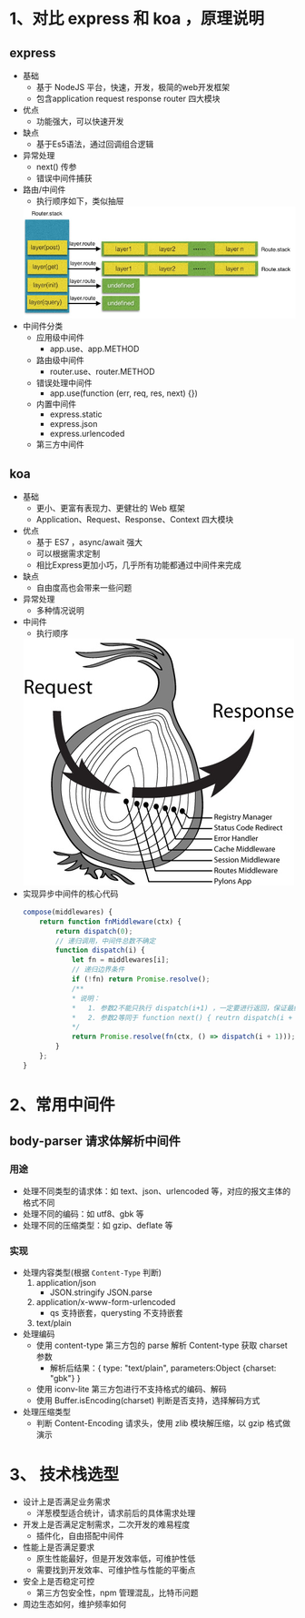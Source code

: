 # 1、对比 express 和 koa ，原理说明

## express

- 基础
    - 基于 NodeJS 平台，快速，开发，极简的web开发框架
    - 包含application request response router 四大模块
- 优点
    - 功能强大，可以快速开发
- 缺点
    - 基于Es5语法，通过回调组合逻辑
- 异常处理
    - next() 传参
    - 错误中间件捕获
- 路由/中间件
    - 执行顺序如下，类似抽屉
    <img src="./images/router.stack.png">
- 中间件分类
    - 应用级中间件
        - app.use、app.METHOD 
    - 路由级中间件
        - router.use、router.METHOD
    - 错误处理中间件
        - app.use(function (err, req, res, next) {})
    - 内置中间件
        - express.static
        - express.json
        - express.urlencoded
    - 第三方中间件

## koa

- 基础
    - 更小、更富有表现力、更健壮的 Web 框架
    - Application、Request、Response、Context 四大模块
- 优点
    - 基于 ES7 ，async/await 强大
    - 可以根据需求定制
    - 相比Express更加小巧，几乎所有功能都通过中间件来完成
- 缺点
    - 自由度高也会带来一些问题
- 异常处理
    - 多种情况说明
- 中间件
    - 执行顺序
    <img src="./images/onionModel.png">
- 实现异步中间件的核心代码
    ```js
    compose(middlewares) {
        return function fnMiddleware(ctx) {
            return dispatch(0);
            // 递归调用，中间件总数不确定
            function dispatch(i) {
                let fn = middlewares[i];
                // 递归边界条件
                if (!fn) return Promise.resolve();
                /**
                * 说明：
                *   1. 参数2不能只执行 dispatch(i+1) ，一定要进行返回，保证最终返回的是一个 promise ，否则定义中间件执行时会 await 无法暂停执行
                *   2. 参数2等同于 function next() { reutrn dispatch(i + 1); }
                */
                return Promise.resolve(fn(ctx, () => dispatch(i + 1)));
            }
        };
    }
    ```

# 2、常用中间件

## body-parser 请求体解析中间件

### 用途

- 处理不同类型的请求体：如 text、json、urlencoded 等，对应的报文主体的格式不同
- 处理不同的编码：如 utf8、gbk 等
- 处理不同的压缩类型：如 gzip、deflate 等

### 实现

- 处理内容类型(根据 `Content-Type` 判断)
    1. application/json
        - JSON.stringify JSON.parse
    2. application/x-www-form-urlencoded
        - qs 支持嵌套，querysting 不支持嵌套
    3. text/plain
- 处理编码
    - 使用 content-type 第三方包的 parse 解析 Content-type 获取 charset 参数
        - 解析后结果：{ type: "text/plain", parameters:Object {charset: "gbk"} }
    - 使用 iconv-lite 第三方包进行不支持格式的编码、解码
    - 使用 Buffer.isEncoding(charset) 判断是否支持，选择解码方式
- 处理压缩类型
    - 判断 Content-Encoding 请求头，使用 zlib 模块解压缩，以 gzip 格式做演示

# 3、 技术栈选型

- 设计上是否满足业务需求
    - 洋葱模型适合统计，请求前后的具体需求处理
- 开发上是否满足定制需求，二次开发的难易程度
    - 插件化，自由搭配中间件
- 性能上是否满足要求
    - 原生性能最好，但是开发效率低，可维护性低
    - 需要找到开发效率、可维护性与性能的平衡点
- 安全上是否稳定可控
    - 第三方包安全性，npm 管理混乱，比特币问题
- 周边生态如何，维护频率如何



